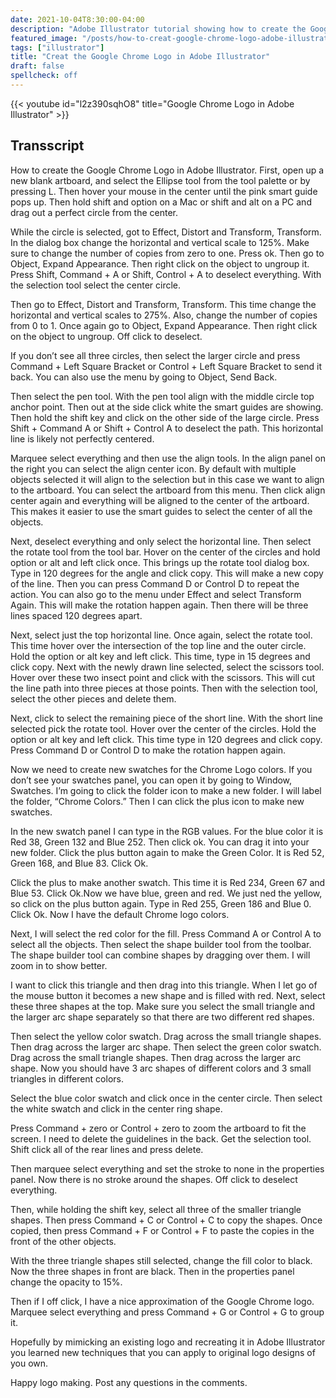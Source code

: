 ```yaml
---
date: 2021-10-04T8:30:00-04:00
description: "Adobe Illustrator tutorial showing how to create the Google Chrome Logo"
featured_image: "/posts/how-to-creat-google-chrome-logo-adobe-illustrator/Chrome Logo made in Adobe Illustrator.jpg"
tags: ["illustrator"]
title: "Creat the Google Chrome Logo in Adobe Illustrator"
draft: false
spellcheck: off
---
```


{{< youtube id="l2z390sqhO8" title="Google Chrome Logo in Adobe Illustrator" >}}

## Transscript

How to create the Google Chrome Logo in Adobe Illustrator. First, open up a new blank artboard, and select the Ellipse tool from the tool palette or by pressing L. Then hover your mouse in the center until the pink smart guide pops up. Then hold shift and option on a Mac or shift and alt on a PC and drag out a perfect circle from the center.

While the circle is selected, got to Effect, Distort and Transform, Transform. In the dialog box change the horizontal and vertical scale to 125%. Make sure to change the number of copies from zero to one. Press ok. Then go to Object, Expand Appearance. Then right click on the object to ungroup it. Press Shift, Command + A or Shift, Control + A to deselect everything. With the selection tool select the center circle.

Then go to Effect, Distort and Transform, Transform. This time change the horizontal and vertical scales to 275%. Also, change the number of copies from 0 to 1. Once again go to Object, Expand Appearance. Then right click on the object to ungroup. Off click to deselect.

If you don’t see all three circles, then select the larger circle and press Command + Left Square Bracket or Control + Left Square Bracket to send it back. You can also use the menu by going to Object, Send Back.

Then select the pen tool. With the pen tool align with the middle circle top anchor point. Then out at the side click white the smart guides are showing. Then hold the shift key and click on the other side of the large circle. Press Shift + Command A or Shift + Control A to deselect the path. This horizontal line is likely not perfectly centered.

Marquee select everything and then use the align tools. In the align panel on the right you can select the align center icon. By default with multiple objects selected it will align to the selection but in this case we want to align to the artboard. You can select the artboard from this menu. Then click align center again and everything will be aligned to the center of the artboard. This makes it easier to use the smart guides to select the center of all the objects.

Next, deselect everything and only select the horizontal line. Then select the rotate tool from the tool bar. Hover on the center of the circles and hold option or alt and left click once. This brings up the rotate tool dialog box. Type in 120 degrees for the angle and click copy. This will make a new copy of the line. Then you can press Command D or Control D to repeat the action. You can also go to the menu under Effect and select Transform Again. This will make the rotation happen again. Then there will be three lines spaced 120 degrees apart.

Next, select just the top horizontal line. Once again, select the rotate tool. This time hover over the intersection of the top line and the outer circle. Hold the option or alt key and left click. This time, type in 15 degrees and click copy. Next with the newly drawn line selected, select the scissors tool. Hover over these two insect point and click with the scissors. This will cut the line path into three pieces at those points. Then with the selection tool, select the other pieces and delete them.

Next, click to select the remaining piece of the short line. With the short line selected pick the rotate tool. Hover over the center of the circles. Hold the option or alt key and left click. This time type in 120 degrees and click copy. Press Command D or Control D to make the rotation happen again.

Now we need to create new swatches for the Chrome Logo colors. If you don’t see your swatches panel, you can open it by going to Window, Swatches. I’m going to click the folder icon to make a new folder. I will label the folder, “Chrome Colors.” Then I can click the plus icon to make new swatches.

In the new swatch panel I can type in the RGB values. For the blue color it is Red 38, Green 132 and Blue 252. Then click ok. You can drag it into your new folder. Click the plus button again to make the Green Color. It is Red 52, Green 168, and Blue 83. Click Ok.

Click the plus to make another swatch. This time it is Red 234, Green 67 and Blue 53. Click Ok.Now we have blue, green and red. We just ned the yellow, so click on the plus button again. Type in Red 255, Green 186 and Blue 0. Click Ok. Now I have the default Chrome logo colors.

Next, I will select the red color for the fill. Press Command A or Control A to select all the objects. Then select the shape builder tool from the toolbar. The shape builder tool can combine shapes by dragging over them. I will zoom in to show better.

I want to click this triangle and then drag into this triangle. When I let go of the mouse button it becomes a new shape and is filled with red. Next, select these three shapes at the top. Make sure you select the small triangle and the larger arc shape separately so that there are two different red shapes.

Then select the yellow color swatch. Drag across the small triangle shapes. Then drag across the larger arc shape. Then select the green color swatch. Drag across the small triangle shapes. Then drag across the larger arc shape. Now you should have 3 arc shapes of different colors and 3 small triangles in different colors.

Select the blue color swatch and click once in the center circle. Then select the white swatch and click in the center ring shape.

Press Command + zero or Control + zero to zoom the artboard to fit the screen. I need to delete the guidelines in the back. Get the selection tool. Shift click all of the rear lines and press delete.

Then marquee select everything and set the stroke to none in the properties panel. Now there is no stroke around the shapes. Off click to deselect everything.

Then, while holding the shift key, select all three of the smaller triangle shapes. Then press Command + C or Control + C to copy the shapes. Once copied, then press Command + F or Control + F to paste the copies in the front of the other objects.

With the three triangle shapes still selected, change the fill color to black. Now the three shapes in front are black. Then in the properties panel change the opacity to 15%.

Then if I off click, I have a nice approximation of the Google Chrome logo. Marquee select everything and press Command + G or Control + G to group it.

Hopefully by mimicking an existing logo and recreating it in Adobe Illustrator you learned new techniques that you can apply to original logo designs of you own.

Happy logo making. Post any questions in the comments.
